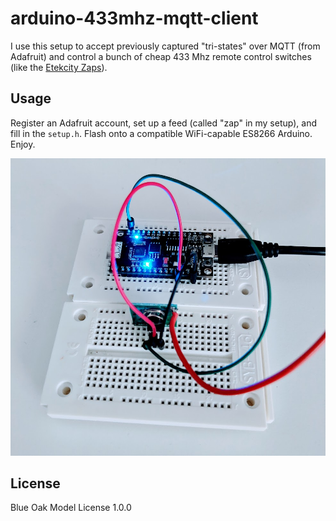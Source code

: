 # arduino-433mhz-mqtt-client

I use this setup to accept previously captured "tri-states"
over MQTT (from Adafruit) and control a bunch of cheap 433 Mhz
remote control switches (like the [Etekcity Zaps](https://www.amazon.co.uk/Programmable-Electrical-Household-Appliances-Operating/dp/B01FX9U0WA)).

## Usage

Register an Adafruit account, set up a feed (called "zap" in my setup),
and fill in the `setup.h`. Flash onto a compatible WiFi-capable ES8266 Arduino.
Enjoy.

![arduino setup](assets/arduino.jpg)


## License

Blue Oak Model License 1.0.0
